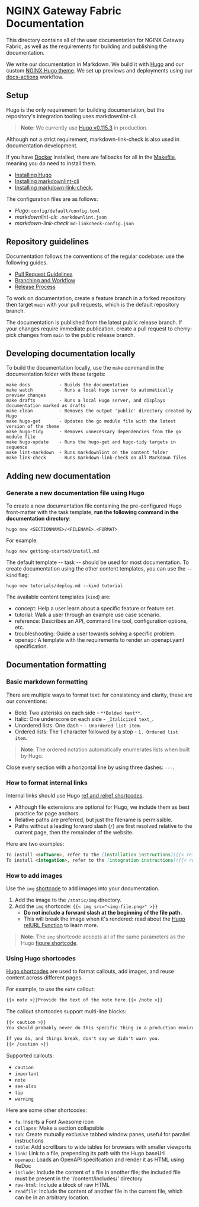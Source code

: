 # NGINX Gateway Fabric Documentation

This directory contains all of the user documentation for NGINX Gateway Fabric, as well as the requirements for building and publishing the documentation.

We write our documentation in Markdown. We build it with [Hugo](https://gohugo.io) and our custom [NGINX Hugo theme](https://github.com/nginxinc/nginx-hugo-theme). We set up previews and deployments using our [docs-actions](https://github.com/nginxinc/docs-actions?tab=readme-ov-file#docs-actions) workflow.

## Setup

Hugo is the only requirement for building documentation, but the repository's integration tooling uses markdownlint-cli.

> **Note**: We currently use [Hugo v0.115.3](https://github.com/gohugoio/hugo/releases/tag/v0.115.3) in production.

Although not a strict requirement, markdown-link-check is also used in documentation development.

If you have [Docker](https://www.docker.com/get-started/) installed, there are fallbacks for all in the [Makefile](Makefile), meaning you do need to install them.

- [Installing Hugo](https://gohugo.io/getting-started/installing/)
- [Installing markdownlint-cli](https://github.com/igorshubovych/markdownlint-cli?tab=readme-ov-file#installation)
- [Installing markdown-link-check](https://github.com/tcort/markdown-link-check?tab=readme-ov-file#installation).

The configuration files are as follows:

- *Hugo*: `config/default/config.toml`
- *markdownlint-cli*: `.markdownlint.json`
- *markdown-link-check* `md-linkcheck-config.json`

## Repository guidelines

Documentation follows the conventions of the regular codebase: use the following guides.

- [Pull Request Guidelines](../docs/developer/pull-request.md)
- [Branching and Workflow](../docs/developerr/branching-and-workflow.md)
- [Release Process](../docs/developer/developer/release-process.md)

To work on documentation, create a feature branch in a forked repository then target `main` with your pull requests, which is the default repository branch.

The documentation is published from the latest public release branch. If your changes require immediate publication, create a pull request to cherry-pick changes from `main` to the public release branch.

## Developing documentation locally

To build the documentation locally, use the `make` command in the documentation folder with these targets:

```text
make docs           - Builds the documentation
make watch          - Runs a local Hugo server to automatically preview changes
make drafts         - Runs a local Hugo server, and displays documentation marked as drafts
make clean          - Removes the output 'public' directory created by Hugo
make hugo-get       - Updates the go module file with the latest version of the theme
make hugo-tidy      - Removes unnecessary dependencies from the go module file
make hugo-update    - Runs the hugo-get and hugo-tidy targets in sequence
make lint-markdown  - Runs markdownlint on the content folder
make link-check     - Runs markdown-link-check on all Markdown files
```

## Adding new documentation

### Generate a new documentation file using Hugo

To create a new documentation file containing the pre-configured Hugo front-matter with the task template, **run the following command in the documentation directory**:

`hugo new <SECTIONNAME>/<FILENAME>.<FORMAT>`

For example:

```shell
hugo new getting-started/install.md
```

The default template -- task -- should be used for most documentation. To create documentation using the other content templates, you can use the `--kind` flag:

```shell
hugo new tutorials/deploy.md --kind tutorial
```

The available content templates (`kind`) are:

- concept: Help a user learn about a specific feature or feature set.
- tutorial: Walk a user through an example use case scenario.
- reference: Describes an API, command line tool, configuration options, etc.
- troubleshooting: Guide a user towards solving a specific problem.
- openapi: A template with the requirements to render an openapi.yaml specification.

## Documentation formatting

### Basic markdown formatting

There are multiple ways to format text: for consistency and clarity, these are our conventions:

- Bold: Two asterisks on each side - `**Bolded text**`.
- Italic: One underscore on each side - `_Italicized text_`.
- Unordered lists: One dash - `- Unordered list item`.
- Ordered lists: The 1 character followed by a stop - `1. Ordered list item`.

> **Note**: The ordered notation automatically enumerates lists when built by Hugo.

Close every section with a horizontal line by using three dashes: `---`.

### How to format internal links

Internal links should use Hugo [ref and relref shortcodes](https://gohugo.io/content-management/cross-references/).

- Although file extensions are optional for Hugo, we include them as best practice for page anchors.
- Relative paths are preferred, but just the filename is permissible.
- Paths without a leading forward slash (`/`) are first resolved relative to the current page, then the remainder of the website.

Here are two examples:

```md
To install <software>, refer to the [installation instructions]({{< ref "install.md" >}}).
To install <integation>, refer to the [integration instructions]({{< relref "/integration/thing.md#section" >}}).
```

### How to add images

Use the `img` [shortcode](#using-hugo-shortcodes) to add images into your documentation.

1. Add the image to the `/static/img` directory.
1. Add the `img` shortcode:
    `{{< img src="<img-file.png>" >}}`
   - **Do not include a forward slash at the beginning of the file path.**
   - This will break the image when it's rendered: read about the  [Hugo relURL Function](https://gohugo.io/functions/relurl/#input-begins-with-a-slash) to learn more.

> **Note**: The `img` shortcode accepts all of the same parameters as the Hugo [figure shortcode](https://gohugo.io/content-management/shortcodes/#figure).

### Using Hugo shortcodes

[Hugo shortcodes](https://github.com/nginxinc/nginx-hugo-theme/tree/main/layouts/shortcodes) are used to format callouts, add images, and reuse content across different pages.

For example, to use the `note` callout:

```md
{{< note >}}Provide the text of the note here.{{< /note >}}
```

The callout shortcodes support multi-line blocks:

```md
{{< caution >}}
You should probably never do this specific thing in a production environment.

If you do, and things break, don't say we didn't warn you.
{{< /caution >}}
```

Supported callouts:

- `caution`
- `important`
- `note`
- `see-also`
- `tip`
- `warning`

Here are some other shortcodes:

- `fa`: Inserts a Font Awesome icon
- `collapse`: Make a section collapsible
- `tab`: Create mutually exclusive tabbed window panes, useful for parallel instructions
- `table`: Add scrollbars to wide tables for browsers with smaller viewports
- `link`: Link to a file, prepending its path with the Hugo baseUrl
- `openapi`: Loads an OpenAPI specifcation and render it as HTML using ReDoc
- `include`: Include the content of a file in another file; the included file must be present in the '/content/includes/' directory
- `raw-html`: Include a block of raw HTML
- `readfile`: Include the content of another file in the current file, which can be in an arbitrary location.
